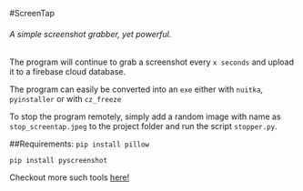 #ScreenTap 
###### A simple screenshot grabber, yet powerful.

The program will continue to grab a screenshot every `x seconds` and upload it to a firebase cloud database.

The program can easily be converted into an `exe` either with `nuitka`, `pyinstaller` or with `cz_freeze`

To stop the program remotely, simply add a random image with name as `stop_screentap.jpeg` to the project folder and run the script `stopper.py`.


##Requirements:
`pip install pillow`

`pip install pyscreenshot`


Checkout more such tools [here!](https://fortysev-en.github.io/blogs/fortyseven-homepage-complete-list-of-blogs.html)

